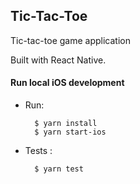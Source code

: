 ## Tic-Tac-Toe

Tic-tac-toe game application

Built with React Native.

#### Run local iOS development

- Run:
  ```
    $ yarn install
    $ yarn start-ios
  ```
- Tests :
  ```
    $ yarn test
  ```
